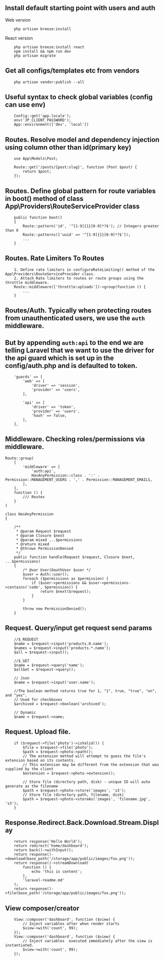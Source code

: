 Install default starting point with users and auth
---
Web version
```
    php artisan breeze:install
```
React version
``` 
    php artisan breeze:install react
    npm install && npm run dev
    php artisan migrate
```

Get all configs/templates etc from vendors
---
```
    php artisan vendor:publish --all
```

Useful syntax to check global variables (config can use env)
---
```
    Config::get('app.locale');
    env('JP_CLIENT_PASSWORD');
    App::environment(['dev', 'local'])

```

Routes. Resolve model and dependency injection using column other than id(primary key)
---
```
    use App\Models\Post;

    Route::get('/posts/{post:slug}', function (Post $post) {
        return $post;
    });
```

Routes. Define global pattern for route variables in boot() method of class App\Providers\RouteServiceProvider class
---
```
    public function boot()
    {
        Route::pattern('id', '^[1-9]{1}[0-9]*?$'); // Integers greater than 0
        Route::patterns(['uuid' => '^[1-9]{1}[0-9]*?$']);
        ...
    }
```

Routes. Rate Limiters To Routes
---
```
    1. Define rate limiters in configureRateLimiting() method of the App\Providers\RouteServiceProvider class.
    2. Attach Rate limiters to routes or route groups using the throttle middleware.
    Route::middleware(['throttle:uploads'])->group(function () {
        ...
    }
```

Routes/Auth. Typically when protecting routes from unauthenticated users, we use the ```auth``` middleware.
---
But by appending ```auth:api``` to the end we are telling Laravel that we want to use the driver for the api guard which is set up in the config/auth.php and is defaulted to token.
---
```
    'guards' => [
        'web' => [
            'driver' => 'session',
            'provider' => 'users',
        ],

        'api' => [
            'driver' => 'token',
            'provider' => 'users',
            'hash' => false,
        ],
    ],
```

Middleware. Checking roles/permissions via middleware.
--
```
Route::group(
    [
        'middleware' => [
            'auth:api',
            HasAnyPermission::class . ':' . Permission::MANAGEMENT_USERS . ',' . Permission::MANAGEMENT_EMAILS,
        ],
    ],
    function () {
        /// Routes
    }
)

class HasAnyPermission
{

    /**
     * @param Request $request
     * @param Closure $next
     * @param mixed ...$permissions
     * @return mixed
     * @throws PermissionDenied
     */
    public function handle(Request $request, Closure $next, ...$permissions)
    {
        /* @var User|OauthUser $user */
        $user = Auth::user();
        foreach ($permissions as $permission) {
            if ($user->permissions && $user->permissions->contains('code', $permission)) {
                return $next($request);
            }
        }

        throw new PermissionDenied();
    }
```

Request. Query/input get request send params
---
```
    //$_REQUEST 
    $name = $request->input('products.0.name');
    $names = $request->input('products.*.name');
    $all = $request->input();
    
    //$_GET
    $name = $request->query('name');
    $allGet = $request->query();
    
    // Json
    $name = $request->input('user.name');
    
    //The boolean method returns true for 1, "1", true, "true", "on", and "yes". 
    // Used for checkboxes
    $archived = $request->boolean('archived');
    
    // Dynamic
    $name = $request->name;
```

Request. Upload file.
---
```
    if ($request->file('photo')->isValid()) {
        $file = $request->file('photo');
        $path = $request->photo->path();
        // The extension method will attempt to guess the file's extension based on its contents.
        // This extension may be different from the extension that was supplied by the client
        $extension = $request->photo->extension();
        
        // Store file (directory path, disk) - unique ID will auto generate as the filename
        $path = $request->photo->store('images', 's3');
        // Store file (directory path, filename, disk)
        $path = $request->photo->storeAs('images', 'filename.jpg', 's3');
    }
```
Response.Redirect.Back.Download.Stream.Display
---
```
    return response('Hello World');
    return redirect('home/dashboard');
    return back()->withInput();
    return response()->download(base_path('/storage/app/public/images/fox.png'));
    return response()->streamDownload(
        function () {
            echo 'this is content';
        },
        'laravel-readme.md'
    );
    return response()->file(base_path('/storage/app/public/images/fox.png'));
```
View composer/creator
---
```
    View::composer('dashboard', function ($view) {
        // Inject variables after when render starts
        $view->with('count', 99);
    });
    View::composer('dashboard', function ($view) {
        // Inject variables  executed immediately after the view is instantiated.
        $view->with('count', 99);
    });
```

